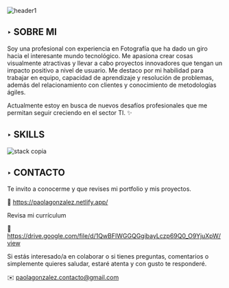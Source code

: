 ![header1](https://github.com/paaolaola/paaolaola/assets/134562846/545db639-8713-4394-be4d-922062d8b358)



## ‣ SOBRE MI

Soy una profesional con experiencia en Fotografía que ha dado un giro hacia el interesante mundo tecnológico. Me apasiona crear cosas visualmente atractivas y llevar a cabo proyectos innovadores que tengan un impacto positivo a nivel de usuario. Me destaco por mi habilidad para trabajar en equipo, capacidad de aprendizaje y resolución de problemas, además del relacionamiento con clientes y conocimiento de metodologías ágiles.

Actualmente estoy en busca de nuevos desafíos profesionales que me permitan seguir creciendo en el sector TI. ✨


## ‣ SKILLS 
![stack copia](https://github.com/paaolaola/paaolaola/assets/134562846/a8ad8da8-a19e-4323-a06f-03d7b667911d)




## ‣ CONTACTO

Te invito a conocerme y que revises mi portfolio y mis proyectos.

🔗 https://paolagonzalez.netlify.app/

Revisa mi currículum 

📄 https://drive.google.com/file/d/1QwBFIWGGQGgibayLczp69Q0_O9YjuXpW/view

Si estás interesado/a en colaborar o si tienes preguntas, comentarios o simplemente quieres saludar, estaré atenta y con gusto te responderé.

✉️ paolagonzalez.contacto@gmail.com


